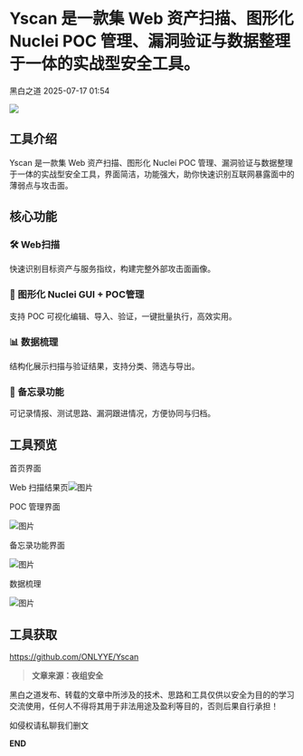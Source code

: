 #  Yscan 是一款集 Web 资产扫描、图形化 Nuclei POC 管理、漏洞验证与数据整理于一体的实战型安全工具。  
 黑白之道   2025-07-17 01:54  
  
![](https://mmbiz.qpic.cn/mmbiz_gif/3xxicXNlTXLicwgPqvK8QgwnCr09iaSllrsXJLMkThiaHibEntZKkJiaicEd4ibWQxyn3gtAWbyGqtHVb0qqsHFC9jW3oQ/640?wx_fmt=gif "")  
  
## 工具介绍  
  
Yscan 是一款集 Web 资产扫描、图形化 Nuclei POC 管理、漏洞验证与数据整理于一体的实战型安全工具，界面简洁，功能强大，助你快速识别互联网暴露面中的薄弱点与攻击面。  
## 核心功能  
### 🛠 Web扫描  
  
快速识别目标资产与服务指纹，构建完整外部攻击面画像。  
### 📂 图形化 Nuclei GUI + POC管理  
  
支持 POC 可视化编辑、导入、验证，一键批量执行，高效实用。  
### 📊 数据梳理  
  
结构化展示扫描与验证结果，支持分类、筛选与导出。  
### 📝 备忘录功能  
  
可记录情报、测试思路、漏洞跟进情况，方便协同与归档。  
## 工具预览  
  
首页界面  
  
Web 扫描结果页![图片](https://mmbiz.qpic.cn/sz_mmbiz_png/icZ1W9s2Jp2WsFPP3jv16SWiazs87MoHKX8H3K3sgImId5bNAcM3SLmBrjTUwn0RpIibmNzhdU9V2UZMrwNIXcb9A/640?wx_fmt=png&from=appmsg&watermark=1&tp=wxpic&wxfrom=5&wx_lazy=1 "")  
  
  
POC 管理界面  
  
![图片](https://mmbiz.qpic.cn/sz_mmbiz_png/icZ1W9s2Jp2WsFPP3jv16SWiazs87MoHKX3JyJzCHTozicuYRQuURsqKOPTodERbGJ4UpgMlovuhZ6zEpDXicbgNGA/640?wx_fmt=png&from=appmsg&watermark=1&tp=wxpic&wxfrom=5&wx_lazy=1 "")  
  
备忘录功能界面  
  
![图片](https://mmbiz.qpic.cn/sz_mmbiz_png/icZ1W9s2Jp2WsFPP3jv16SWiazs87MoHKXWmOzqKLZXiaVovbGpr75Huh5SZSZ0qOMc0xaVJmFwqPlFFxKdUUuwGQ/640?wx_fmt=png&from=appmsg&watermark=1&tp=wxpic&wxfrom=5&wx_lazy=1 "")  
  
数据梳理  
  
![图片](https://mmbiz.qpic.cn/sz_mmbiz_png/icZ1W9s2Jp2WsFPP3jv16SWiazs87MoHKXNFqTH7yjo0icfZJkOu2WZjCbKuZ4zKfKLxplvK0IxcD4ME7fGkFJbyQ/640?wx_fmt=png&from=appmsg&watermark=1&tp=wxpic&wxfrom=5&wx_lazy=1 "")  
  
  
## 工具获取  
  
  
  
https://github.com/ONLYYE/Yscan  
  
  
> **文章来源：夜组安全**  
  
  
  
黑白之道发布、转载的文章中所涉及的技术、思路和工具仅供以安全为目的的学习交流使用，任何人不得将其用于非法用途及盈利等目的，否则后果自行承担！  
  
如侵权请私聊我们删文  
  
  
**END**  
  
  
